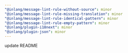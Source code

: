 ```yaml
---
"@inlang/message-lint-rule-without-source": minor
"@inlang/message-lint-rule-missing-translation": minor
"@inlang/message-lint-rule-identical-pattern": minor
"@inlang/message-lint-rule-empty-pattern": minor
"@inlang/plugin-i18next": minor
"@inlang/plugin-json": minor
---
```


update README
